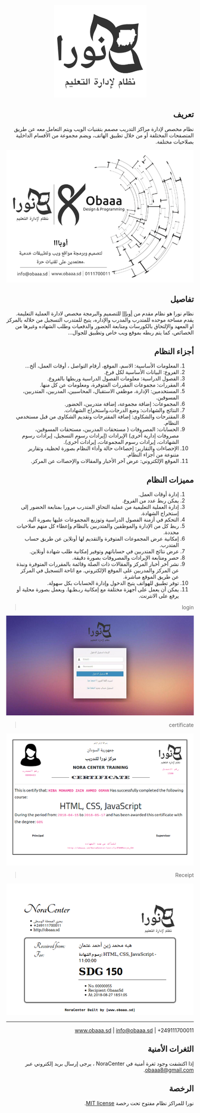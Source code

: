 <div dir=rtl markdown=1> 
<p align="center"><img src="https://raw.githubusercontent.com/obaaa8/NoraCenter/master/public/vendor/crudbooster/1.png"></p>

## تعريف
نظام مخصص ﻹدارة مراكز التدريب مصمم بتقنيات الويب ويتم التعامل معه عن طريق المتصفحات المختلفة أو من خلال تطبيق الهاتف، ويضم مجموعة من الأقسام الداخلية بصلاحيات مختلفة.

<p align="center"><img src="https://github.com/obaaa8/NoraCenter/blob/master/public/vendor/crudbooster/postNoraCenter.png"></p>


## تفاصيل

نظام نورا هو نظام مقدم من [أوبااا](http://obaaa.sd) للتصميم والبرمجة مخصص لادارة العملية التعليمة. يقدم مساحة موحده للمتدرب والمدرب واﻹداره، يتيح للمتدرب التسجيل من خلاله  بالمركز او المعهد واﻹلتحاق بالكورسات ومتابعة الحضور والدفعيات وطلب الشهاده وغيرها من الخصائص، كما يتم ربطه بموقع ويب خاص وتطبيق للجوال...


## أجزاء النظام
1. المعلومات اﻷساسية:
الاسم، الموقع، أرقام التواصل ، أوقات العمل، ألخ...
2. الفروع:
البيانات الأساسية لكل فرع.
3. الفصول الدراسية:
معلومات الفصول الدراسية وربطها بالفروع.
4. المقررات:
مجموعات المقررات المتوفرة، ومعلومات عن كل منها.
5. المستخدمين:
الإدارة، موظفي الاستقبال، المحاسبين، المدربين، المتدربين، المسوقين.
6. المجموعات:
إضافة مجموعة، إضافة متدربين، الحضور.
7. النتائج والشهادات:
وضع الدرجات،واستخراج الشهادات.
8. المقترحات والشكاوى:
إضافة المقترحات وتقديم الشكاوى من قبل مستخدمي النظام.
9. الحسابات:
المصروفات ( مستحقات المدربين، مستحقات المسوقين، مصروفات إدارية أخرى)
الإيرادات (إيرادات رسوم التسجيل، إيرادات رسوم الشهادات، إيرادات رسوم المجموعات، إيرادات أخرى).
10. اﻹحصاءات والتقارير:
إحصاءات حالة وأداء النظام بصورة لحظية، وتقارير متنوعة من أجزاء النظام.
11. الموقع اﻹلكتروني:
عرض آخر اﻷخبار والمقالات واﻹحصاات عن المركز.


## مميزات النظام
   1. إدارة أوقات العمل.
   2. يمكن ربط عدد من الفروع.
   3. إدارة العملية التعليمية من عملية التحاق المتدرب مرورا بمتابعة الحضور إلى إستخراج الشهادة.
   4. التحكم في أزمنة الفصول الدراسية وتوزيع المجموعات عليها بصورة آلية.
   5. ربط كل من الإدارة والموظفين والمتدربين بالنظام وإعطاء كل منهم صلاحيات محددة.
   6. إمكانية عرض المجموعات المتوفرة والتقديم لها أونلاين عن طريق حساب المتدرب.
   7. عرض نتائج المتدربين في حساباتهم وتوفير إمكانية طلب شهادة أونلاين.
   8. حصر ومتابعة الإيرادات والمصروفات بصورة دقيقة.
   9. نشر آخر أخبار المركز والمقالات ذات الصلة وقائمة بالمقررات المتوفرة ونبذة عن المركز والمدربين على الموقع اﻹلكتروني. مع اتاحة التسجيل في المركز عن طريق الموقع مباشرة.
   10.  توفر تطبيق للهواتف يتيح الدخول وإدارة الحسابات بكل سهولة.
   11. يمكن أن يعمل على أجهزة مختلفة مع إمكانية ربـطـها. ويعمل بصورة محلية أو يرفع على الانترنت.


>login
<p align="center"><img src="https://github.com/obaaa8/NoraCenter/blob/master/public/vendor/crudbooster/login.jpg"></p>

>certificate
<p align="center"><img src="https://github.com/obaaa8/NoraCenter/blob/master/public/img/certificate.png"></p>

>Receipt
<p align="center"><img src="https://github.com/obaaa8/NoraCenter/blob/master/public/img/Receipt.png"></p>

________________


www.obaaa.sd | info@obaaa.sd | +249111700011


## الثغرات الأمنية

إذا اكتشفت وجود ثغرة أمنية في NoraCenter ، يرجى إرسال بريد إلكتروني عبر [obaaa8@gmail.com](mailto:obaaa8@gmail.com).

## الرخصة

نورا للمراكز نظام مفتوح تحت رخصة [MIT license](https://opensource.org/licenses/MIT).

</div>